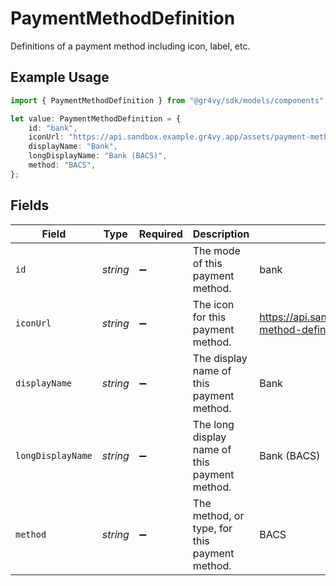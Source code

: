 # PaymentMethodDefinition

Definitions of a payment method including icon, label, etc.

## Example Usage

```typescript
import { PaymentMethodDefinition } from "@gr4vy/sdk/models/components";

let value: PaymentMethodDefinition = {
    id: "bank",
    iconUrl: "https://api.sandbox.example.gr4vy.app/assets/payment-method-definitions/bank.svg",
    displayName: "Bank",
    longDisplayName: "Bank (BACS)",
    method: "BACS",
};
```

## Fields

| Field                                                                            | Type                                                                             | Required                                                                         | Description                                                                      | Example                                                                          |
| -------------------------------------------------------------------------------- | -------------------------------------------------------------------------------- | -------------------------------------------------------------------------------- | -------------------------------------------------------------------------------- | -------------------------------------------------------------------------------- |
| `id`                                                                             | *string*                                                                         | :heavy_minus_sign:                                                               | The mode of this payment method.                                                 | bank                                                                             |
| `iconUrl`                                                                        | *string*                                                                         | :heavy_minus_sign:                                                               | The icon for this payment method.                                                | https://api.sandbox.example.gr4vy.app/assets/payment-method-definitions/bank.svg |
| `displayName`                                                                    | *string*                                                                         | :heavy_minus_sign:                                                               | The display name of this payment method.                                         | Bank                                                                             |
| `longDisplayName`                                                                | *string*                                                                         | :heavy_minus_sign:                                                               | The long display name of this payment method.                                    | Bank (BACS)                                                                      |
| `method`                                                                         | *string*                                                                         | :heavy_minus_sign:                                                               | The method, or type, for this payment method.                                    | BACS                                                                             |